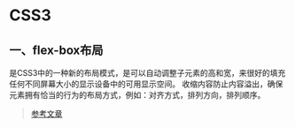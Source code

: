 # CSS3

## 一、flex-box布局

是CSS3中的一种新的布局模式，是可以自动调整子元素的高和宽，来很好的填充任何不同屏幕大小的显示设备中的可用显示空间。
收缩内容防止内容溢出，确保元素拥有恰当的行为的布局方式，例如：对齐方式，排列方向，排列顺序。

> [参考文章](http://www.css88.com/archives/5726)